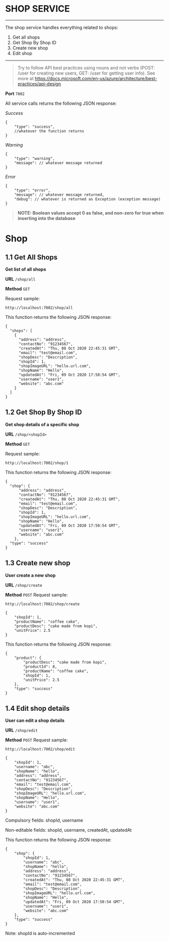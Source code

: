# SHOP SERVICE
----------

The shop service handles everything related to shops: 

1. Get all shops
2. Get Shop By Shop ID
3. Create new shop
4. Edit shop

-----------

> Try to follow API best practices using nouns and not verbs (POST: /user for creating new users, GET: /user for getting user info). See more at https://docs.microsoft.com/en-us/azure/architecture/best-practices/api-design 

**Port** `7002`

All service calls returns the following JSON response:

*Success*

```
{
    "type": "success",
    //whatever the function returns
}
```

*Warning*

```
{
    "type": "warning",
    "message": // whatever message returned
}
```

*Error*

```
{
    "type": "error",
    "message": // whatever message returned,
    "debug": // whatever is returned as Exception (exception message)
}
```

> **NOTE: Boolean values accept 0 as false, and non-zero for true when inserting into the database**


# Shop

## 1.1 Get All Shops

**Get list of all shops**

**URL** `/shop/all`

**Method** `GET`

Request sample:

```
http://localhost:7002/shop/all
```

This function returns the following JSON response:

```
{
  "shops": [
    {
      "address": "address", 
      "contactNo": "91234567", 
      "createdAt": "Thu, 08 Oct 2020 22:45:31 GMT", 
      "email": "test@email.com", 
      "shopDesc": "Description", 
      "shopId": 1, 
      "shopImageURL": "hello.url.com", 
      "shopName": "Hello", 
      "updatedAt": "Fri, 09 Oct 2020 17:50:54 GMT", 
      "username": "user1", 
      "website": "abc.com"
    }
  ]
}
```

## 1.2 Get Shop By Shop ID

**Get shop details of a specific shop**

**URL** `/shop/<shopId>`

**Method** `GET`

Request sample:

```
http://localhost:7002/shop/1
```

This function returns the following JSON response:

```
{
  "shop": {
      "address": "address", 
      "contactNo": "91234567", 
      "createdAt": "Thu, 08 Oct 2020 22:45:31 GMT", 
      "email": "test@email.com", 
      "shopDesc": "Description", 
      "shopId": 1, 
      "shopImageURL": "hello.url.com", 
      "shopName": "Hello", 
      "updatedAt": "Fri, 09 Oct 2020 17:50:54 GMT", 
      "username": "user1", 
      "website": "abc.com"
    }, 
  "type": "success"
}
```

## 1.3 Create new shop

**User create a new shop**

**URL** `/shop/create`

**Method** `POST`
Request sample:
```
http://localhost:7002/shop/create
```

```
{
	"shopId": 1,
    "productName": "coffee cake",
    "productDesc": "cake made from kopi",
    "unitPrice": 2.5
}
```
This function returns the following JSON response:

```
{
    "product": {
        "productDesc": "cake made from kopi",
        "productId": 8,
        "productName": "coffee cake",
        "shopId": 1,
        "unitPrice": 2.5
    },
    "type": "success"
}
```

## 1.4 Edit shop details

**User can edit a shop details**

**URL** `/shop/edit`

**Method** `POST`
Request sample:
```
http://localhost:7002/shop/edit
```
```
{
	"shopId": 1,
    "username": "abc",
    "shopName": "hello",
    "address": "address", 
    "contactNo": "91234567", 
    "email": "test@email.com", 
    "shopDesc": "Description", 
    "shopImageURL": "hello.url.com", 
    "shopName": "Hello", 
    "username": "user1", 
    "website": "abc.com"
}
```
Compulsory fields: shopId, username

Non-editable fields: shopId, username, createdAt, updatedAt

This function returns the following JSON response:

```
{
    "shop": {
        "shopId": 1,
        "username": "abc",
        "shopName": "hello",
        "address": "address", 
        "contactNo": "91234567", 
        "createdAt": "Thu, 08 Oct 2020 22:45:31 GMT", 
        "email": "test@email.com", 
        "shopDesc": "Description", 
        "shopImageURL": "hello.url.com", 
        "shopName": "Hello", 
        "updatedAt": "Fri, 09 Oct 2020 17:50:54 GMT", 
        "username": "user1", 
        "website": "abc.com"
    },
    "type": "success"
}
```
Note: shopId is auto-incremented